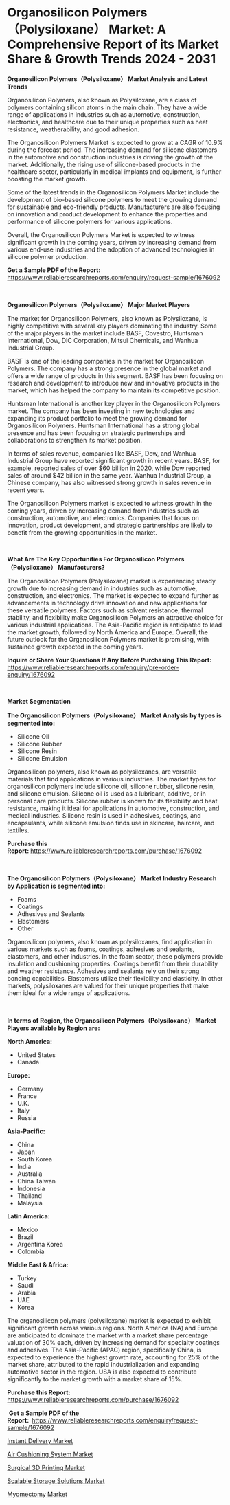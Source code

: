 <p><h1>Organosilicon Polymers（Polysiloxane） Market: A Comprehensive Report of its Market Share & Growth Trends 2024 - 2031</h1></p><p><strong>Organosilicon Polymers（Polysiloxane） Market Analysis and Latest Trends</strong></p>
<p><p>Organosilicon Polymers, also known as Polysiloxane, are a class of polymers containing silicon atoms in the main chain. They have a wide range of applications in industries such as automotive, construction, electronics, and healthcare due to their unique properties such as heat resistance, weatherability, and good adhesion.</p><p>The Organosilicon Polymers Market is expected to grow at a CAGR of 10.9% during the forecast period. The increasing demand for silicone elastomers in the automotive and construction industries is driving the growth of the market. Additionally, the rising use of silicone-based products in the healthcare sector, particularly in medical implants and equipment, is further boosting the market growth.</p><p>Some of the latest trends in the Organosilicon Polymers Market include the development of bio-based silicone polymers to meet the growing demand for sustainable and eco-friendly products. Manufacturers are also focusing on innovation and product development to enhance the properties and performance of silicone polymers for various applications.</p><p>Overall, the Organosilicon Polymers Market is expected to witness significant growth in the coming years, driven by increasing demand from various end-use industries and the adoption of advanced technologies in silicone polymer production.</p></p>
<p><strong>Get a Sample PDF of the Report:&nbsp;</strong> <a href="https://www.reliableresearchreports.com/enquiry/request-sample/1676092">https://www.reliableresearchreports.com/enquiry/request-sample/1676092</a></p>
<p>&nbsp;</p>
<p><strong>Organosilicon Polymers（Polysiloxane） Major Market Players</strong></p>
<p><p>The market for Organosilicon Polymers, also known as Polysiloxane, is highly competitive with several key players dominating the industry. Some of the major players in the market include BASF, Covestro, Huntsman International, Dow, DIC Corporation, Mitsui Chemicals, and Wanhua Industrial Group.</p><p>BASF is one of the leading companies in the market for Organosilicon Polymers. The company has a strong presence in the global market and offers a wide range of products in this segment. BASF has been focusing on research and development to introduce new and innovative products in the market, which has helped the company to maintain its competitive position.</p><p>Huntsman International is another key player in the Organosilicon Polymers market. The company has been investing in new technologies and expanding its product portfolio to meet the growing demand for Organosilicon Polymers. Huntsman International has a strong global presence and has been focusing on strategic partnerships and collaborations to strengthen its market position.</p><p>In terms of sales revenue, companies like BASF, Dow, and Wanhua Industrial Group have reported significant growth in recent years. BASF, for example, reported sales of over $60 billion in 2020, while Dow reported sales of around $42 billion in the same year. Wanhua Industrial Group, a Chinese company, has also witnessed strong growth in sales revenue in recent years.</p><p>The Organosilicon Polymers market is expected to witness growth in the coming years, driven by increasing demand from industries such as construction, automotive, and electronics. Companies that focus on innovation, product development, and strategic partnerships are likely to benefit from the growing opportunities in the market.</p></p>
<p>&nbsp;</p>
<p><strong>What Are The Key Opportunities For Organosilicon Polymers（Polysiloxane） Manufacturers?</strong></p>
<p><p>The Organosilicon Polymers (Polysiloxane) market is experiencing steady growth due to increasing demand in industries such as automotive, construction, and electronics. The market is expected to expand further as advancements in technology drive innovation and new applications for these versatile polymers. Factors such as solvent resistance, thermal stability, and flexibility make Organosilicon Polymers an attractive choice for various industrial applications. The Asia-Pacific region is anticipated to lead the market growth, followed by North America and Europe. Overall, the future outlook for the Organosilicon Polymers market is promising, with sustained growth expected in the coming years.</p></p>
<p><strong>Inquire or Share Your Questions If Any Before Purchasing This Report:</strong> <a href="https://www.reliableresearchreports.com/enquiry/pre-order-enquiry/1676092">https://www.reliableresearchreports.com/enquiry/pre-order-enquiry/1676092</a></p>
<p>&nbsp;</p>
<p><strong>Market Segmentation</strong></p>
<p><strong>The Organosilicon Polymers（Polysiloxane） Market Analysis by types is segmented into:</strong></p>
<p><ul><li>Silicone Oil</li><li>Silicone Rubber</li><li>Silicone Resin</li><li>Silicone Emulsion</li></ul></p>
<p><p>Organosilicon polymers, also known as polysiloxanes, are versatile materials that find applications in various industries. The market types for organosilicon polymers include silicone oil, silicone rubber, silicone resin, and silicone emulsion. Silicone oil is used as a lubricant, additive, or in personal care products. Silicone rubber is known for its flexibility and heat resistance, making it ideal for applications in automotive, construction, and medical industries. Silicone resin is used in adhesives, coatings, and encapsulants, while silicone emulsion finds use in skincare, haircare, and textiles.</p></p>
<p><strong>Purchase this Report:&nbsp;</strong><a href="https://www.reliableresearchreports.com/purchase/1676092">https://www.reliableresearchreports.com/purchase/1676092</a></p>
<p>&nbsp;</p>
<p><strong>The Organosilicon Polymers（Polysiloxane） Market Industry Research by Application is segmented into:</strong></p>
<p><ul><li>Foams</li><li>Coatings</li><li>Adhesives and Sealants</li><li>Elastomers</li><li>Other</li></ul></p>
<p><p>Organosilicon polymers, also known as polysiloxanes, find application in various markets such as foams, coatings, adhesives and sealants, elastomers, and other industries. In the foam sector, these polymers provide insulation and cushioning properties. Coatings benefit from their durability and weather resistance. Adhesives and sealants rely on their strong bonding capabilities. Elastomers utilize their flexibility and elasticity. In other markets, polysiloxanes are valued for their unique properties that make them ideal for a wide range of applications.</p></p>
<p>&nbsp;</p>
<p><strong>In terms of Region, the Organosilicon Polymers（Polysiloxane） Market Players available by Region are:</strong></p>
<p>
    <p> <strong> North America: </strong>
        <ul>
            <li>United States</li>
            <li>Canada</li>
        </ul>
        </p> 
    <p> <strong> Europe: </strong>
        <ul>
            <li>Germany</li>
            <li>France</li>
            <li>U.K.</li>
            <li>Italy</li>
            <li>Russia</li>
        </ul>
        </p> 
    <p> <strong> Asia-Pacific: </strong>
        <ul>
            <li>China</li>
            <li>Japan</li>
            <li>South Korea</li>
            <li>India</li>
            <li>Australia</li>
            <li>China Taiwan</li>
            <li>Indonesia</li>
            <li>Thailand</li>
            <li>Malaysia</li>
        </ul>
        </p> 
    <p> <strong> Latin America: </strong>
        <ul>
            <li>Mexico</li>
            <li>Brazil</li>
            <li>Argentina Korea</li>
            <li>Colombia</li>
        </ul>
        </p> 
    <p> <strong> Middle East & Africa: </strong>
        <ul>
            <li>Turkey</li>
            <li>Saudi</li>
            <li>Arabia</li>
            <li>UAE</li>
            <li>Korea</li>
        </ul>
    </p>
    </p>
<p><p>The organosilicon polymers (polysiloxane) market is expected to exhibit significant growth across various regions. North America (NA) and Europe are anticipated to dominate the market with a market share percentage valuation of 30% each, driven by increasing demand for specialty coatings and adhesives. The Asia-Pacific (APAC) region, specifically China, is expected to experience the highest growth rate, accounting for 25% of the market share, attributed to the rapid industrialization and expanding automotive sector in the region. USA is also expected to contribute significantly to the market growth with a market share of 15%.</p></p>
<p><strong>Purchase this Report: </strong><a href="https://www.reliableresearchreports.com/purchase/1676092">https://www.reliableresearchreports.com/purchase/1676092</a></p>
<p>&nbsp;<strong>Get a Sample PDF of the Report:&nbsp;&nbsp;</strong><a href="https://www.reliableresearchreports.com/enquiry/request-sample/1676092">https://www.reliableresearchreports.com/enquiry/request-sample/1676092</a></p>
<p><strong></strong></p>
<p><p><a href="https://medium.com/@lacyquitzon/instant-delivery-market-outlook-industry-overview-and-forecast-2024-to-2031-2ac4cc54a620">Instant Delivery Market</a></p><p><a href="https://medium.com/@lacyquitzon/air-cushioning-system-market-size-reveals-the-best-marketing-channels-in-global-industry-6c0cc5689e8a">Air Cushioning System Market</a></p><p><a href="https://medium.com/@kennethjensen27/surgical-3d-printing-market-insights-into-market-cagr-market-trends-and-growth-strategies-f1d3ab0f4814">Surgical 3D Printing Market</a></p><p><a href="https://medium.com/@lacyquitzon/scalable-storage-solutions-market-size-and-market-trends-complete-industry-overview-2024-to-2031-057d4610d800">Scalable Storage Solutions Market</a></p><p><a href="https://medium.com/@lacyquitzon/decoding-myomectomy-market-metrics-market-share-trends-and-growth-patterns-47e0555a84d1">Myomectomy Market</a></p></p>